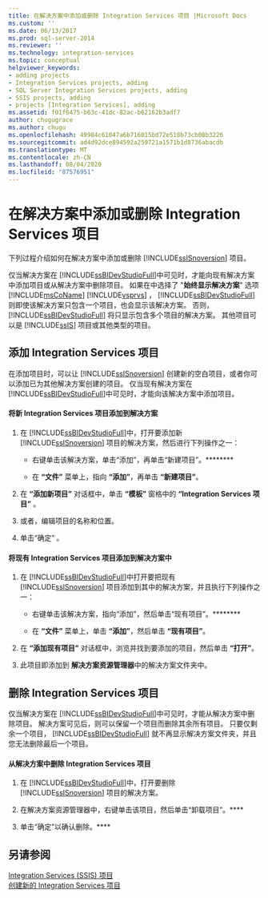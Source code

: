 ```yaml
---
title: 在解决方案中添加或删除 Integration Services 项目 |Microsoft Docs
ms.custom: ''
ms.date: 06/13/2017
ms.prod: sql-server-2014
ms.reviewer: ''
ms.technology: integration-services
ms.topic: conceptual
helpviewer_keywords:
- adding projects
- Integration Services projects, adding
- SQL Server Integration Services projects, adding
- SSIS projects, adding
- projects [Integration Services], adding
ms.assetid: f01f6475-b63c-41dc-82ac-b62162b3adf7
author: chugugrace
ms.author: chugu
ms.openlocfilehash: 49984c61047a6b716015bd72e518b73cb08b3226
ms.sourcegitcommit: ad4d92dce894592a259721a1571b1d8736abacdb
ms.translationtype: MT
ms.contentlocale: zh-CN
ms.lasthandoff: 08/04/2020
ms.locfileid: "87576951"
---
```

# <a name="add-or-remove-an-integration-services-project-in-a-solution"></a>在解决方案中添加或删除 Integration Services 项目
  下列过程介绍如何在解决方案中添加或删除 [!INCLUDE[ssISnoversion](../includes/ssisnoversion-md.md)] 项目。  
  
 仅当解决方案在 [!INCLUDE[ssBIDevStudioFull](../includes/ssbidevstudiofull-md.md)]中可见时，才能向现有解决方案中添加项目或从解决方案中删除项目。 如果在中选择了 "**始终显示解决方案**" 选项 [!INCLUDE[msCoName](../includes/msconame-md.md)] [!INCLUDE[vsprvs](../includes/vsprvs-md.md)] ， [!INCLUDE[ssBIDevStudioFull](../includes/ssbidevstudiofull-md.md)] 则即使该解决方案只包含一个项目，也会显示该解决方案。 否则， [!INCLUDE[ssBIDevStudioFull](../includes/ssbidevstudiofull-md.md)] 将只显示包含多个项目的解决方案。 其他项目可以是 [!INCLUDE[ssIS](../includes/ssis-md.md)] 项目或其他类型的项目。  
  
## <a name="adding-an-integration-services-project"></a>添加 Integration Services 项目  
 在添加项目时，可以让 [!INCLUDE[ssISnoversion](../includes/ssisnoversion-md.md)] 创建新的空白项目，或者你可以添加已为其他解决方案创建的项目。 仅当现有解决方案在 [!INCLUDE[ssBIDevStudioFull](../includes/ssbidevstudiofull-md.md)]中可见时，才能向该解决方案中添加项目。  
  
#### <a name="to-add-a-new-integration-services-project-to-a-solution"></a>将新 Integration Services 项目添加到解决方案  
  
1.  在 [!INCLUDE[ssBIDevStudioFull](../includes/ssbidevstudiofull-md.md)]中，打开要添加新 [!INCLUDE[ssISnoversion](../includes/ssisnoversion-md.md)] 项目的解决方案，然后进行下列操作之一：  
  
    -   右键单击该解决方案，单击“添加”，再单击“新建项目”。********  
  
    -   在 **“文件”** 菜单上，指向 **“添加”**，再单击 **“新建项目”**。  
  
2.  在 **“添加新项目”** 对话框中，单击 **“模板”** 窗格中的 **“Integration Services 项目”** 。  
  
3.  或者，编辑项目的名称和位置。  
  
4.  单击“确定”  。  
  
#### <a name="to-add-an-existing-integration-services-project-to-a-solution"></a>将现有 Integration Services 项目添加到解决方案中  
  
1.  在 [!INCLUDE[ssBIDevStudioFull](../includes/ssbidevstudiofull-md.md)]中打开要把现有 [!INCLUDE[ssISnoversion](../includes/ssisnoversion-md.md)] 项目添加到其中的解决方案，并且执行下列操作之一：  
  
    -   右键单击该解决方案，指向“添加”，然后单击“现有项目”。********  
  
    -   在 **“文件”** 菜单上，单击 **“添加”**，然后单击 **“现有项目”**。  
  
2.  在 **“添加现有项目”** 对话框中，浏览并找到要添加的项目，然后单击 **“打开”**。  
  
3.  此项目即添加到 **解决方案资源管理器**中的解决方案文件夹中。  
  
## <a name="removing-an-integration-services-project"></a>删除 Integration Services 项目  
 仅当解决方案在 [!INCLUDE[ssBIDevStudioFull](../includes/ssbidevstudiofull-md.md)]中可见时，才能从解决方案中删除项目。 解决方案可见后，则可以保留一个项目而删除其余所有项目。 只要仅剩余一个项目， [!INCLUDE[ssBIDevStudioFull](../includes/ssbidevstudiofull-md.md)] 就不再显示解决方案文件夹，并且您无法删除最后一个项目。  
  
#### <a name="to-remove-an-integration-services-project-from-a-solution"></a>从解决方案中删除 Integration Services 项目  
  
1.  在 [!INCLUDE[ssBIDevStudioFull](../includes/ssbidevstudiofull-md.md)]中，打开要删除 [!INCLUDE[ssISnoversion](../includes/ssisnoversion-md.md)] 项目的解决方案。  
  
2.  在解决方案资源管理器中，右键单击该项目，然后单击“卸载项目”。****  
  
3.  单击“确定”以确认删除。****  
  
## <a name="see-also"></a>另请参阅  
 [Integration Services &#40;SSIS&#41; 项目](integration-services-ssis-projects-and-solutions.md)   
 [创建新的 Integration Services 项目](../../2014/integration-services/create-a-new-integration-services-project.md)  
  
  
